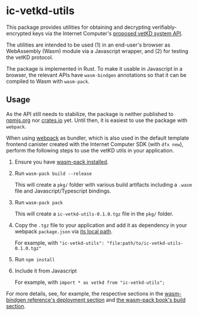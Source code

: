 # ic-vetkd-utils

This package provides utilities for obtaining and decrypting verifiably-encrypted keys via the Internet Computer's [proposed vetKD system API](https://github.com/dfinity/interface-spec/pull/158).

The utilities are intended to be used (1) in an end-user's browser as WebAssembly (Wasm) module via a Javascript wrapper, and (2) for testing the vetKD protocol.

The package is implemented in Rust. To make it usable in Javascript in a browser, the relevant APIs have `wasm-bindgen` annotations so that it can be compiled to Wasm with `wasm-pack`.

## Usage

As the API still needs to stabilize, the package is neither published to [npmjs.org](npmjs.org) nor [crates.io](crates.io) yet. Until then, it is easiest to use the package with `webpack`.

When using [webpack](https://webpack.js.org/) as bundler, which is also used in the default template frontend canister created with the Internet Computer SDK (with `dfx new`), perform the following steps to use the vetKD utils in your application.

1. Ensure you have [wasm-pack installed](https://rustwasm.github.io/wasm-pack/installer/).

2. Run `wasm-pack build --release`

   This will create a `pkg/` folder with various build artifacts including a `.wasm` file and Javascript/Typescript bindings.

3. Run `wasm-pack pack`

   This will create a `ic-vetkd-utils-0.1.0.tgz` file in the `pkg/` folder.

4. Copy the `.tgz` file to your application and add it as dependency in your webpack `package.json` via [its local path](https://docs.npmjs.com/cli/v9/configuring-npm/package-json#local-paths).

   For example, with `"ic-vetkd-utils": "file:path/to/ic-vetkd-utils-0.1.0.tgz"`

6. Run `npm install`

7. Include it from Javascript

   For example, with `import * as vetkd from "ic-vetkd-utils";`

For more details, see, for example, the respective sections in the [wasm-bindgen reference's deployment section](https://rustwasm.github.io/wasm-bindgen/reference/deployment.html) and [the wasm-pack book's build section](https://rustwasm.github.io/wasm-pack/book/commands/build.html).
